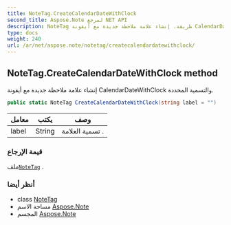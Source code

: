 ```yaml
---
title: NoteTag.CreateCalendarDateWithClock
second_title: Aspose.Note لمرجع NET API
description: NoteTag طريقة. إنشاء علامة ملاحظة جديدة مع أيقونة CalendarDateWithClock والتسمية المحددة.
type: docs
weight: 240
url: /ar/net/aspose.note/notetag/createcalendardatewithclock/
---
```

## NoteTag.CreateCalendarDateWithClock method

إنشاء علامة ملاحظة جديدة مع أيقونة CalendarDateWithClock والتسمية المحددة.

```csharp
public static NoteTag CreateCalendarDateWithClock(string label = "")
```

| معامل | يكتب | وصف |
| --- | --- | --- |
| label | String | تسمية العلامة . |

### قيمة الإرجاع

ملف[`NoteTag`](../) .

### أنظر أيضا

* class [NoteTag](../)
* مساحة الاسم [Aspose.Note](../../notetag/)
* المجسم [Aspose.Note](../../../)


